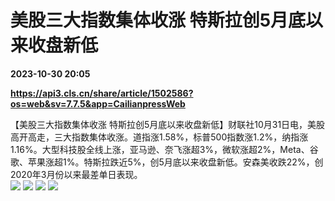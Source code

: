 # 美股三大指数集体收涨 特斯拉创5月底以来收盘新低

**2023-10-30 20:05**

**https://api3.cls.cn/share/article/1502586?os=web&sv=7.7.5&app=CailianpressWeb**

【美股三大指数集体收涨 特斯拉创5月底以来收盘新低】财联社10月31日电，美股高开高走，三大指数集体收涨。道指涨1.58%，标普500指数涨1.2%，纳指涨1.16%。大型科技股全线上涨，亚马逊、奈飞涨超3%，微软涨超2%，Meta、谷歌、苹果涨超1%。特斯拉跌近5%，创5月底以来收盘新低。安森美收跌22%，创2020年3月份以来最差单日表现。  
![](https://img.cls.cn/images/20231031/r41N38cc5b.png) ![](https://img.cls.cn/images/20231031/BW3Ht01ydc.png) ![](https://img.cls.cn/images/20231031/q7InbbvKV4.png) ![](https://img.cls.cn/images/20231031/qVpA24w1Ol.png)